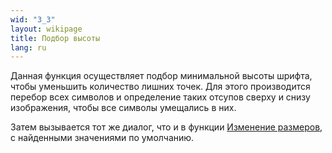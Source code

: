 ```yaml
---
wid: "3_3"
layout: wikipage
title: Подбор высоты
lang: ru
---
```

Данная функция осуществляет подбор минимальной высоты шрифта, чтобы уменьшить количество лишних точек. Для этого производится перебор всех символов и определение таких отсупов сверху и снизу изображения, чтобы все символы умещались в них.

Затем вызывается тот же диалог, что и в функции [Изменение размеров](resize.html), с найденными значениями по умолчанию.
